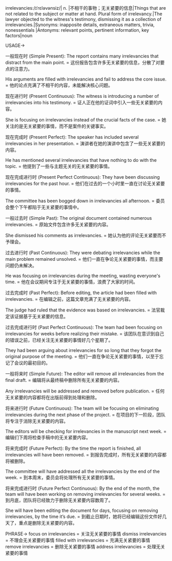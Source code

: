 irrelevancies:/ɪˈrɛləvənsiz/| n. |不相干的事物；无关紧要的信息|Things that are not related to the subject or matter at hand.  Plural form of irrelevancy.|The lawyer objected to the witness's testimony, dismissing it as a collection of irrelevancies.|Synonyms:  inapposite details, extraneous matters,  trivia,  nonessentials |Antonyms:  relevant points,  pertinent information, key factors|noun


USAGE->

一般现在时 (Simple Present):
The report contains many irrelevancies that distract from the main point. = 这份报告包含许多无关紧要的信息，分散了对要点的注意力。

His arguments are filled with irrelevancies and fail to address the core issue. = 他的论点充满了不相干的内容，未能解决核心问题。


现在进行时 (Present Continuous):
The witness is introducing a number of irrelevancies into his testimony. = 证人正在他的证词中引入一些无关紧要的内容。

She is focusing on irrelevancies instead of the crucial facts of the case. = 她关注的是无关紧要的事情，而不是案件的关键事实。


现在完成时 (Present Perfect):
The speaker has included several irrelevancies in her presentation. = 演讲者在她的演讲中包含了一些无关紧要的内容。

He has mentioned several irrelevancies that have nothing to do with the topic. = 他提到了一些与主题无关的无关紧要的事情。



现在完成进行时 (Present Perfect Continuous):
They have been discussing irrelevancies for the past hour. = 他们在过去的一个小时里一直在讨论无关紧要的事情。

The committee has been bogged down in irrelevancies all afternoon. = 委员会整个下午都陷于无关紧要的事情中。


一般过去时 (Simple Past):
The original document contained numerous irrelevancies. = 原始文件包含许多无关紧要的内容。

She dismissed his comments as irrelevancies. = 她认为他的评论无关紧要而不予理会。


过去进行时 (Past Continuous):
They were debating irrelevancies while the main problem remained unsolved. = 他们一直在争论无关紧要的事情，而主要问题仍未解决。

He was focusing on irrelevancies during the meeting, wasting everyone's time. = 他在会议期间专注于无关紧要的事情，浪费了大家的时间。


过去完成时 (Past Perfect):
Before editing, the article had been filled with irrelevancies. = 在编辑之前，这篇文章充满了无关紧要的内容。

The judge had ruled that the evidence was based on irrelevancies. = 法官裁定该证据基于无关紧要的信息。



过去完成进行时 (Past Perfect Continuous):
The team had been focusing on irrelevancies for weeks before realizing their mistake. =  该团队在意识到自己的错误之前，已经关注无关紧要的事情好几个星期了。

They had been arguing about irrelevancies for so long that they forgot the original purpose of the meeting. = 他们一直在争论无关紧要的事情，以至于忘记了会议的最初目的。


一般将来时 (Simple Future):
The editor will remove all irrelevancies from the final draft. = 编辑将从最终稿中删除所有无关紧要的内容。

Any irrelevancies will be addressed and removed before publication. = 任何无关紧要的内容都将在出版前得到处理和删除。


将来进行时 (Future Continuous):
The team will be focusing on eliminating irrelevancies during the next phase of the project. = 在项目的下一阶段，团队将专注于消除无关紧要的内容。

The editors will be checking for irrelevancies in the manuscript next week. = 编辑们下周将检查手稿中的无关紧要内容。


将来完成时 (Future Perfect):
By the time the report is finished, all irrelevancies will have been removed. = 到报告完成时，所有无关紧要的内容都将被删除。

The committee will have addressed all the irrelevancies by the end of the week. = 到本周末，委员会将处理所有无关紧要的事情。



将来完成进行时 (Future Perfect Continuous):
By the end of the month, the team will have been working on removing irrelevancies for several weeks. = 到月底，团队将已经致力于删除无关紧要内容数周了。

She will have been editing the document for days, focusing on removing irrelevancies, by the time it’s due. = 到截止日期时，她将已经编辑这份文件好几天了，重点是删除无关紧要的内容。


PHRASE->
focus on irrelevancies =  关注无关紧要的事情
dismiss irrelevancies =  不理会无关紧要的事情
filled with irrelevancies = 充满无关紧要的事情
remove irrelevancies = 删除无关紧要的事情
address irrelevancies = 处理无关紧要的事情
